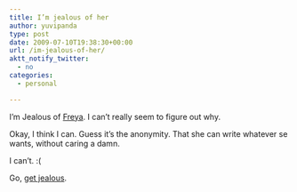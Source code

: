 ```yaml
---
title: I’m jealous of her
author: yuvipanda
type: post
date: 2009-07-10T19:38:30+00:00
url: /im-jealous-of-her/
aktt_notify_twitter:
  - no
categories:
  - personal

---
```

I&#8217;m Jealous of [Freya][1]. I can&#8217;t really seem to figure out why. 

Okay, I think I can. Guess it&#8217;s the anonymity. That she can write whatever se wants, without caring a damn.

I can&#8217;t. :(

Go, [get jealous][1].

 [1]: http://dreamgirl.freya.in/